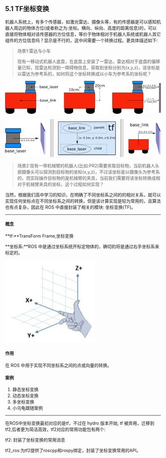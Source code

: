 ## 5.1 TF坐标变换

机器人系统上，有多个传感器，如激光雷达、摄像头等，有的传感器是可以感知机器人周边的物体方位\(或者称之为:坐标。横向、纵向、高度的距离信息\)的，可以直接将物体相对该传感器的方位信息，等价于物体相对于机器人系统或机器人其它组件的方位信息吗？显示是不行的，这中间需要一个转换过程。更具体描述如下:

> 场景1:雷达与小车
>
> 现有一移动式机器人底盘，在底盘上安装了一雷达，雷达相对于底盘的偏移量已知，现雷达检测到一障碍物信息，获取到坐标分别为\(x,y,z\)，该坐标是以雷达为参考系的，如何将这个坐标转换成以小车为参考系的坐标呢？

![](/assets/10TF01.png)

![](/assets/11TF02.png)

> 场景2:现有一带机械臂的机器人\(比如:PR2\)需要夹取目标物，当前机器人头部摄像头可以探测到目标物的坐标\(x,y,z\)，不过该坐标是以摄像头为参考系的，而实际操作目标物的是机械臂的夹具，当前我们需要将该坐标转换成相对于机械臂夹具的坐标，这个过程如何实现？

当然，根据我们高中学习的知识，在明确了不同坐标系之间的的相对关系，就可以实现任何坐标点在不同坐标系之间的转换，但是该计算实现是较为常用的，且算法也有点复杂，因此在 ROS 中直接封装了相关的模块: 坐标变换\(TF\)。

---

#### **概念**

**tf:**TransForm Frame,坐标变换

**坐标系:**ROS 中是通过坐标系统开标定物体的，确切的将是通过右手坐标系来标定的。

![](/assets/右手坐标系.jpg)

#### **作用**

在 ROS 中用于实现不同坐标系之间的点或向量的转换。

#### **案例**

1. 静态坐标变换
2. 动态坐标变换
3. 多坐标变换
4. 小乌龟跟随案例

---

在ROS中坐标变换最初对应的是tf，不过在 hydro 版本开始, tf 被弃用，迁移到 tf2,后者更为简洁高效，tf2对应的常用功能包有两个:

tf2: 封装了坐标变换的常用消息

tf2\_ros:为tf2提供了roscpp和rospy绑定，封装了坐标变换常用的API。

